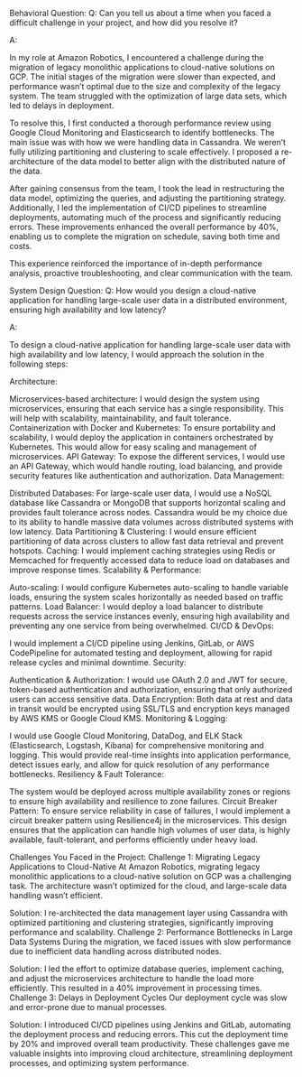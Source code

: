 Behavioral Question:
Q: Can you tell us about a time when you faced a difficult challenge in your project, and how did you resolve it?

A:

In my role at Amazon Robotics, I encountered a challenge during the migration of legacy monolithic applications to cloud-native solutions on GCP. The initial stages of the migration were slower than expected, and performance wasn’t optimal due to the size and complexity of the legacy system. The team struggled with the optimization of large data sets, which led to delays in deployment.

To resolve this, I first conducted a thorough performance review using Google Cloud Monitoring and Elasticsearch to identify bottlenecks. The main issue was with how we were handling data in Cassandra. We weren’t fully utilizing partitioning and clustering to scale effectively. I proposed a re-architecture of the data model to better align with the distributed nature of the data.

After gaining consensus from the team, I took the lead in restructuring the data model, optimizing the queries, and adjusting the partitioning strategy. Additionally, I led the implementation of CI/CD pipelines to streamline deployments, automating much of the process and significantly reducing errors. These improvements enhanced the overall performance by 40%, enabling us to complete the migration on schedule, saving both time and costs.

This experience reinforced the importance of in-depth performance analysis, proactive troubleshooting, and clear communication with the team.

System Design Question:
Q: How would you design a cloud-native application for handling large-scale user data in a distributed environment, ensuring high availability and low latency?

A:

To design a cloud-native application for handling large-scale user data with high availability and low latency, I would approach the solution in the following steps:

Architecture:

Microservices-based architecture: I would design the system using microservices, ensuring that each service has a single responsibility. This will help with scalability, maintainability, and fault tolerance.
Containerization with Docker and Kubernetes: To ensure portability and scalability, I would deploy the application in containers orchestrated by Kubernetes. This would allow for easy scaling and management of microservices.
API Gateway: To expose the different services, I would use an API Gateway, which would handle routing, load balancing, and provide security features like authentication and authorization.
Data Management:

Distributed Databases: For large-scale user data, I would use a NoSQL database like Cassandra or MongoDB that supports horizontal scaling and provides fault tolerance across nodes. Cassandra would be my choice due to its ability to handle massive data volumes across distributed systems with low latency.
Data Partitioning & Clustering: I would ensure efficient partitioning of data across clusters to allow fast data retrieval and prevent hotspots.
Caching: I would implement caching strategies using Redis or Memcached for frequently accessed data to reduce load on databases and improve response times.
Scalability & Performance:

Auto-scaling: I would configure Kubernetes auto-scaling to handle variable loads, ensuring the system scales horizontally as needed based on traffic patterns.
Load Balancer: I would deploy a load balancer to distribute requests across the service instances evenly, ensuring high availability and preventing any one service from being overwhelmed.
CI/CD & DevOps:

I would implement a CI/CD pipeline using Jenkins, GitLab, or AWS CodePipeline for automated testing and deployment, allowing for rapid release cycles and minimal downtime.
Security:

Authentication & Authorization: I would use OAuth 2.0 and JWT for secure, token-based authentication and authorization, ensuring that only authorized users can access sensitive data.
Data Encryption: Both data at rest and data in transit would be encrypted using SSL/TLS and encryption keys managed by AWS KMS or Google Cloud KMS.
Monitoring & Logging:

I would use Google Cloud Monitoring, DataDog, and ELK Stack (Elasticsearch, Logstash, Kibana) for comprehensive monitoring and logging. This would provide real-time insights into application performance, detect issues early, and allow for quick resolution of any performance bottlenecks.
Resiliency & Fault Tolerance:

The system would be deployed across multiple availability zones or regions to ensure high availability and resilience to zone failures.
Circuit Breaker Pattern: To ensure service reliability in case of failures, I would implement a circuit breaker pattern using Resilience4j in the microservices.
This design ensures that the application can handle high volumes of user data, is highly available, fault-tolerant, and performs efficiently under heavy load.

Challenges You Faced in the Project:
Challenge 1: Migrating Legacy Applications to Cloud-Native
At Amazon Robotics, migrating legacy monolithic applications to a cloud-native solution on GCP was a challenging task. The architecture wasn’t optimized for the cloud, and large-scale data handling wasn’t efficient.

Solution: I re-architected the data management layer using Cassandra with optimized partitioning and clustering strategies, significantly improving performance and scalability.
Challenge 2: Performance Bottlenecks in Large Data Systems
During the migration, we faced issues with slow performance due to inefficient data handling across distributed nodes.

Solution: I led the effort to optimize database queries, implement caching, and adjust the microservices architecture to handle the load more efficiently. This resulted in a 40% improvement in processing times.
Challenge 3: Delays in Deployment Cycles
Our deployment cycle was slow and error-prone due to manual processes.

Solution: I introduced CI/CD pipelines using Jenkins and GitLab, automating the deployment process and reducing errors. This cut the deployment time by 20% and improved overall team productivity.
These challenges gave me valuable insights into improving cloud architecture, streamlining deployment processes, and optimizing system performance.

